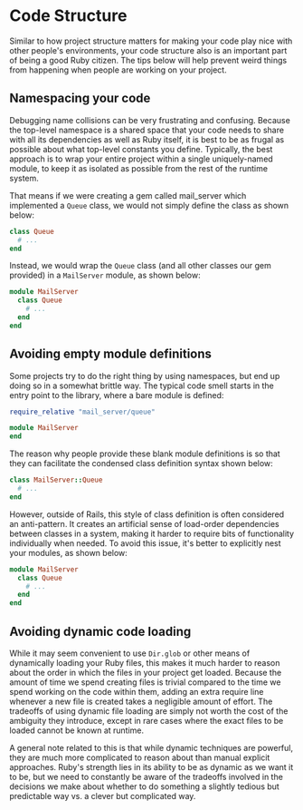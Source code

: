# Code Structure

Similar to how project structure matters for making your code play nice with other people's environments, your code structure also is an important part of being a good Ruby citizen. The tips below will help prevent weird things from happening when people are working on your project.

## Namespacing your code

Debugging name collisions can be very frustrating and confusing. Because the top-level namespace is a shared space that your code needs to share with all its dependencies as well as Ruby itself, it is best to be as frugal as possible about what top-level constants you define. Typically, the best approach is to wrap your entire project within a single uniquely-named module, to keep it as isolated as possible from the rest of the runtime system.

That means if we were creating a gem called mail_server which implemented a `Queue` class, we would not simply define the class as shown below:

```ruby
class Queue
  # ...
end
```

Instead, we would wrap the `Queue` class (and all other classes our gem provided) in a `MailServer` module, as shown below:

```ruby
module MailServer
  class Queue
    # ...
  end
end
```

## Avoiding empty module definitions

Some projects try to do the right thing by using namespaces, but end up doing so in a somewhat brittle way. The typical code smell starts in the entry point to the library, where a bare module is defined:

```ruby
require_relative "mail_server/queue"

module MailServer
end
```

The reason why people provide these blank module definitions is so that they can facilitate the condensed class definition syntax shown below:

```ruby
class MailServer::Queue
  # ...
end
```

However, outside of Rails, this style of class definition is often considered an anti-pattern. It creates an artificial sense of load-order dependencies between classes in a system, making it harder to require bits of functionality individually when needed. To avoid this issue, it's better to explicitly nest your modules, as shown below:

```ruby
module MailServer
  class Queue
    # ...
  end
end
```

## Avoiding dynamic code loading

While it may seem convenient to use `Dir.glob` or other means of dynamically loading your Ruby files, this makes it much harder to reason about the order in which the files in your project get loaded. Because the amount of time we spend creating files is trivial compared to the time we spend working on the code within them, adding an extra require line whenever a new file is created takes a negligible amount of effort. The tradeoffs of using dynamic file loading are simply not worth the cost of the ambiguity they introduce, except in rare cases where the exact files to be loaded cannot be known at runtime.

A general note related to this is that while dynamic techniques are powerful, they are much more complicated to reason about than manual explicit approaches. Ruby's strength lies in its ability to be as dynamic as we want it to be, but we need to constantly be aware of the tradeoffs involved in the decisions we make about whether to do something a slightly tedious but predictable way vs. a clever but complicated way.
